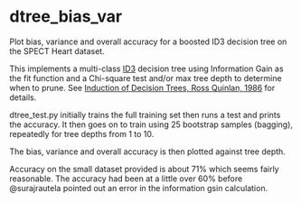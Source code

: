 # dtree_bias_var
Plot bias, variance and overall accuracy for a boosted ID3 decision tree on the SPECT Heart dataset.

This implements a multi-class [ID3](https://en.wikipedia.org/wiki/ID3_algorithm) decision tree using Information Gain 
as the fit function and a Chi-square test and/or max tree depth to determine when to prune. 
See [Induction of Decision Trees, Ross Quinlan, 1986](http://hunch.net/~coms-4771/quinlan.pdf) for details.

dtree_test.py initially trains the full training set then runs a test and prints the accuracy.
It then goes on to train using 25 bootstrap samples (bagging), repeatedly for tree depths from 1 to 10.

The bias, variance and overall accuracy is then plotted against tree depth.

Accuracy on the small dataset provided is about 71% which seems fairly reasonable. The accuracy had been at a little over 60% before
@surajrautela pointed out an error in the information gsin calculation.
